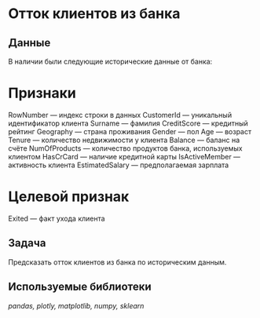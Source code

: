 # Отток клиентов из банка


## Данные

В наличии были следующие исторические данные от банка:

# Признаки
RowNumber — индекс строки в данных
CustomerId — уникальный идентификатор клиента
Surname — фамилия
CreditScore — кредитный рейтинг
Geography — страна проживания
Gender — пол
Age — возраст
Tenure — количество недвижимости у клиента
Balance — баланс на счёте
NumOfProducts — количество продуктов банка, используемых клиентом
HasCrCard — наличие кредитной карты
IsActiveMember — активность клиента
EstimatedSalary — предполагаемая зарплата

# Целевой признак
Exited — факт ухода клиента    

## Задача

Предсказать отток клиентов из банка по историческим данным.

## Используемые библиотеки
*pandas, plotly, matplotlib, numpy, sklearn*